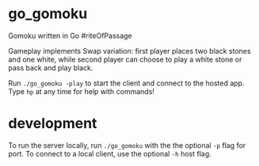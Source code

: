 # go_gomoku
Gomoku written in Go #riteOfPassage

Gameplay implements Swap variation: first player places two black stones and one white, while second player can choose to play a white stone or pass back and play black.

Run `./go_gomoku -play` to start the client and connect to the hosted app. Type `hp` at any time for help with commands!

# development
To run the server locally, run `./go_gomoku` with the the optional `-p` flag for port.
To connect to a local client, use the optional `-h` host flag.
